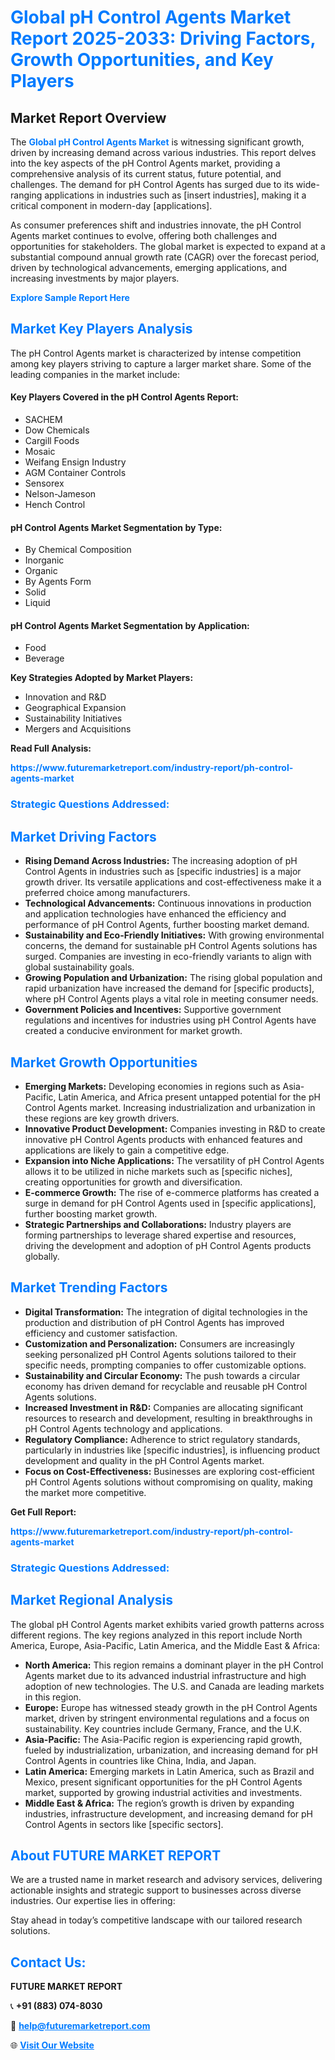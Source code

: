 <h1 style="color: #007BFF;">Global pH Control Agents Market Report 2025-2033: Driving Factors, Growth Opportunities, and Key Players</h1>

<section id="overview">
<h2>Market Report Overview</h2>
<p>The <a href="https://www.futuremarketreport.com/industry-report/ph-control-agents-market" style="color: #007BFF; text-decoration: none;"><strong>Global pH Control Agents Market</strong></a> is witnessing significant growth, driven by increasing demand across various industries. This report delves into the key aspects of the pH Control Agents market, providing a comprehensive analysis of its current status, future potential, and challenges. The demand for pH Control Agents has surged due to its wide-ranging applications in industries such as [insert industries], making it a critical component in modern-day [applications].</p>
<p>As consumer preferences shift and industries innovate, the pH Control Agents market continues to evolve, offering both challenges and opportunities for stakeholders. The global market is expected to expand at a substantial compound annual growth rate (CAGR) over the forecast period, driven by technological advancements, emerging applications, and increasing investments by major players.</p>
</section>

<section id="overview">
<p><a href="https://www.futuremarketreport.com/request-sample/reportId=108246" style="color: #007BFF; text-decoration: none;"><strong>Explore Sample Report Here</strong></a></p>
</section>

<section id="key-players">
<h2 style="color: #007BFF;">Market Key Players Analysis</h2>
<p>The pH Control Agents market is characterized by intense competition among key players striving to capture a larger market share. Some of the leading companies in the market include:</p>
<h4>Key Players Covered in the pH Control Agents Report:</h4>
<ul><li>SACHEM</li><li>Dow Chemicals</li><li>Cargill Foods</li><li>Mosaic</li><li>Weifang Ensign Industry</li><li>AGM Container Controls</li><li>Sensorex</li><li>Nelson-Jameson</li><li>Hench Control</li></ul>
<h4>pH Control Agents Market Segmentation by Type:</h4>
<ul><li>By Chemical Composition</li><li>Inorganic</li><li>Organic</li><li>By Agents Form</li><li>Solid</li><li>Liquid</li></ul>

<h4>pH Control Agents Market Segmentation by Application:</h4>
<ul><li>Food</li><li>Beverage</li></ul>
<p><strong>Key Strategies Adopted by Market Players:</strong></p>
<ul>
<li>Innovation and R&D</li>
<li>Geographical Expansion</li>
<li>Sustainability Initiatives</li>
<li>Mergers and Acquisitions</li>
</ul>
</section>

<section>
<p><strong>Read Full Analysis: </strong></p><a href="https://www.futuremarketreport.com/industry-report/ph-control-agents-market" style="color: #007BFF; text-decoration: none;"><strong>https://www.futuremarketreport.com/industry-report/ph-control-agents-market</strong></a>
<h3 style="color: #007BFF;">Strategic Questions Addressed:</h3>
</section>

<section id="driving-factors">
<h2 style="color: #007BFF;">Market Driving Factors</h2>
<ul>
<li><strong>Rising Demand Across Industries:</strong> The increasing adoption of pH Control Agents in industries such as [specific industries] is a major growth driver. Its versatile applications and cost-effectiveness make it a preferred choice among manufacturers.</li>
<li><strong>Technological Advancements:</strong> Continuous innovations in production and application technologies have enhanced the efficiency and performance of pH Control Agents, further boosting market demand.</li>
<li><strong>Sustainability and Eco-Friendly Initiatives:</strong> With growing environmental concerns, the demand for sustainable pH Control Agents solutions has surged. Companies are investing in eco-friendly variants to align with global sustainability goals.</li>
<li><strong>Growing Population and Urbanization:</strong> The rising global population and rapid urbanization have increased the demand for [specific products], where pH Control Agents plays a vital role in meeting consumer needs.</li>
<li><strong>Government Policies and Incentives:</strong> Supportive government regulations and incentives for industries using pH Control Agents have created a conducive environment for market growth.</li>
</ul>
</section>

<section id="growth-opportunities">
<h2 style="color: #007BFF;">Market Growth Opportunities</h2>
<ul>
<li><strong>Emerging Markets:</strong> Developing economies in regions such as Asia-Pacific, Latin America, and Africa present untapped potential for the pH Control Agents market. Increasing industrialization and urbanization in these regions are key growth drivers.</li>
<li><strong>Innovative Product Development:</strong> Companies investing in R&D to create innovative pH Control Agents products with enhanced features and applications are likely to gain a competitive edge.</li>
<li><strong>Expansion into Niche Applications:</strong> The versatility of pH Control Agents allows it to be utilized in niche markets such as [specific niches], creating opportunities for growth and diversification.</li>
<li><strong>E-commerce Growth:</strong> The rise of e-commerce platforms has created a surge in demand for pH Control Agents used in [specific applications], further boosting market growth.</li>
<li><strong>Strategic Partnerships and Collaborations:</strong> Industry players are forming partnerships to leverage shared expertise and resources, driving the development and adoption of pH Control Agents products globally.</li>
</ul>
</section>

<section id="trending-factors">
<h2 style="color: #007BFF;">Market Trending Factors</h2>
<ul>
<li><strong>Digital Transformation:</strong> The integration of digital technologies in the production and distribution of pH Control Agents has improved efficiency and customer satisfaction.</li>
<li><strong>Customization and Personalization:</strong> Consumers are increasingly seeking personalized pH Control Agents solutions tailored to their specific needs, prompting companies to offer customizable options.</li>
<li><strong>Sustainability and Circular Economy:</strong> The push towards a circular economy has driven demand for recyclable and reusable pH Control Agents solutions.</li>
<li><strong>Increased Investment in R&D:</strong> Companies are allocating significant resources to research and development, resulting in breakthroughs in pH Control Agents technology and applications.</li>
<li><strong>Regulatory Compliance:</strong> Adherence to strict regulatory standards, particularly in industries like [specific industries], is influencing product development and quality in the pH Control Agents market.</li>
<li><strong>Focus on Cost-Effectiveness:</strong> Businesses are exploring cost-efficient pH Control Agents solutions without compromising on quality, making the market more competitive.</li>
</ul>
</section>

<section>
<p><strong>Get Full Report: </strong></p><a href="https://www.futuremarketreport.com/industry-report/ph-control-agents-market" style="color: #007BFF; text-decoration: none;"><strong>https://www.futuremarketreport.com/industry-report/ph-control-agents-market</strong></a>
<h3 style="color: #007BFF;">Strategic Questions Addressed:</h3>
</section>


<section id="regional-analysis">
<h2 style="color: #007BFF;">Market Regional Analysis</h2>
<p>The global pH Control Agents market exhibits varied growth patterns across different regions. The key regions analyzed in this report include North America, Europe, Asia-Pacific, Latin America, and the Middle East & Africa:</p>
<ul>
<li><strong>North America:</strong> This region remains a dominant player in the pH Control Agents market due to its advanced industrial infrastructure and high adoption of new technologies. The U.S. and Canada are leading markets in this region.</li>
<li><strong>Europe:</strong> Europe has witnessed steady growth in the pH Control Agents market, driven by stringent environmental regulations and a focus on sustainability. Key countries include Germany, France, and the U.K.</li>
<li><strong>Asia-Pacific:</strong> The Asia-Pacific region is experiencing rapid growth, fueled by industrialization, urbanization, and increasing demand for pH Control Agents in countries like China, India, and Japan.</li>
<li><strong>Latin America:</strong> Emerging markets in Latin America, such as Brazil and Mexico, present significant opportunities for the pH Control Agents market, supported by growing industrial activities and investments.</li>
<li><strong>Middle East & Africa:</strong> The region’s growth is driven by expanding industries, infrastructure development, and increasing demand for pH Control Agents in sectors like [specific sectors].</li>
</ul>
</section>

<footer>
<h2 style="color: #007BFF;">About FUTURE MARKET REPORT</h2>
<p>We are a trusted name in market research and advisory services, delivering actionable insights and strategic support to businesses across diverse industries. Our expertise lies in offering:</p>

<p>Stay ahead in today’s competitive landscape with our tailored research solutions.</p>

<h2 style="color: #007BFF;">Contact Us:</h2>
<p><strong>FUTURE MARKET REPORT</strong></p>
<p>📞 <strong>+91 (883) 074-8030</strong></p>
<p>📧 <strong><a href="mailto:help@futuremarketreport.com" style="color: #007BFF;">help@futuremarketreport.com</a></strong></p>
<p>🌐 <strong><a href="https://www.futuremarketreport.com/" style="color: #007BFF;">Visit Our Website</a></strong></p>
</footer>